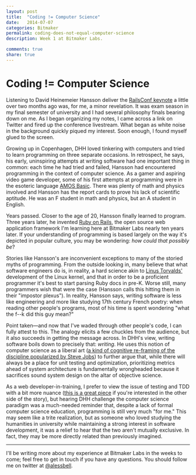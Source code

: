 ```yaml
---
layout: post
title:  "Coding != Computer Science"
date:   2014-07-07
categories: Bitmaker
permalink: coding-does-not-equal-computer-science
description: Week 1 at Bitmaker Labs.

comments: true
share: true
---
```

# Coding != Computer Science

Listening to David Heinemeier Hansson deliver the [RailsConf keynote](https://www.youtube.com/watch?v=9LfmrkyP81M) a little over two months ago was, for me, a minor revelation. It was exam season in my final semester of university and I had several philosophy finals bearing down on me. As I began organizing my notes, I came across a link on Twitter and fired up the conference livestream. What began as white noise in the background quickly piqued my interest. Soon enough, I found myself glued to the screen.

Growing up in Copenhagen, DHH loved tinkering with computers and tried to learn programming on three separate occasions. In retrospect, he says, his early, uninspiring attempts at writing software had one important thing in common: each time he had tried and failed, Hansson had encountered programming in the context of computer science. As a gamer and aspiring video game developer, some of his first attempts at programming were in the esoteric language [AMOS Basic](http://en.wikipedia.org/wiki/BASIC). There was plenty of math and physics involved and Hansson has the report cards to prove his lack of scientific aptitude. He was an F student in math and physics, but an A student in English.

Years passed. Closer to the age of 20, Hansson finally learned to program. Three years later, he invented [Ruby on Rails](http://rubyonrails.org/), the open source web application framework I'm learning here at Bitmaker Labs nearly ten years later. If your understanding of programming is based largely on the way it's depicted in popular culture, you may be wondering: *how could that possibly be*?

Stories like Hansson's are inconvenient exceptions to many of the storied myths of programming. From the outside looking in, many believe that what software engineers do is, in reality, a hard science akin to [Linus Torvalds'](http://en.wikipedia.org/wiki/Linus_Torvalds) development of the Linux kernel, and that in order to be a proficient programmer it's best to start parsing Ruby docs in pre-K. Worse still, many programmers wish that were the case (Hansson calls this hitting them in their "impostor plexus"). In reality, Hansson says, writing software is less like engineering and more like studying 17th century French poetry: when reading other people's programs, most of his time is spent wondering "what the f--k did this guy mean?"

Point taken—and now that I've waded through other people's code, I can fully attest to this. The analogy elicits a few chuckles from the audience, but it also succeeds in getting the message across. In DHH's view, writing software boils down to precisely that: *writing*. He uses this notion of computer science as a liberal art ([a kind of cognitive re-framing of the discipline popularized by Steve Jobs](https://www.youtube.com/watch?v=IY7EsTnUSxY)) to further argue that, while there will always be a place for unit testing and optimization, prioritizing metrics ahead of system architecture is fundamentally wrongheaded because it sacrifices sound system design on the altar of objective science.

As a web developer-in-training, I prefer to view the issue of testing and TDD with a bit more nuance ([this is a great piece](https://www.destroyallsoftware.com/blog/2014/tdd-straw-men-and-rhetoric) if you're interested in the other side of the story), but hearing DHH challenge the computer science paradigm was a much-needed reminder that, despite a lack of formal computer science education, programming is still very much "for me." This may seem like a trite realization, but as someone who loved studying the humanities in university while maintaining a strong interest in software development, it was a relief to hear that the two aren't mutually exclusive. In fact, they may be more directly related than previously imagined.

***
I'll be writing more about my experience at Bitmaker Labs in the weeks to come; feel free to get in touch if you have any questions. You should follow me on twitter at [@alessbell](http://www.twitter.com/alessbell).